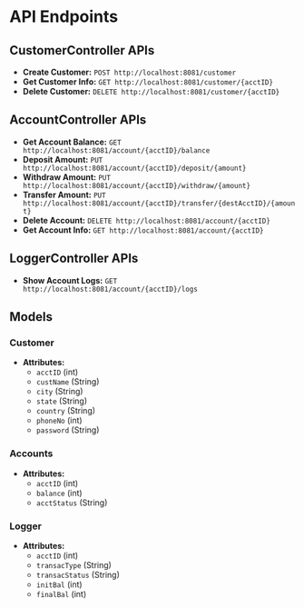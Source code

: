 # API Endpoints

## CustomerController APIs

- **Create Customer:** `POST http://localhost:8081/customer`
- **Get Customer Info:** `GET http://localhost:8081/customer/{acctID}`
- **Delete Customer:** `DELETE http://localhost:8081/customer/{acctID}`

## AccountController APIs

- **Get Account Balance:** `GET http://localhost:8081/account/{acctID}/balance`
- **Deposit Amount:** `PUT http://localhost:8081/account/{acctID}/deposit/{amount}`
- **Withdraw Amount:** `PUT http://localhost:8081/account/{acctID}/withdraw/{amount}`
- **Transfer Amount:** `PUT http://localhost:8081/account/{acctID}/transfer/{destAcctID}/{amount}`
- **Delete Account:** `DELETE http://localhost:8081/account/{acctID}`
- **Get Account Info:** `GET http://localhost:8081/account/{acctID}`

## LoggerController APIs

- **Show Account Logs:** `GET http://localhost:8081/account/{acctID}/logs`

## Models

### Customer
- **Attributes:**
    - `acctID` (int)
    - `custName` (String)
    - `city` (String)
    - `state` (String)
    - `country` (String)
    - `phoneNo` (int)
    - `password` (String)

### Accounts
- **Attributes:**
    - `acctID` (int)
    - `balance` (int)
    - `acctStatus` (String)

### Logger
- **Attributes:**
    - `acctID` (int)
    - `transacType` (String)
    - `transacStatus` (String)
    - `initBal` (int)
    - `finalBal` (int)
